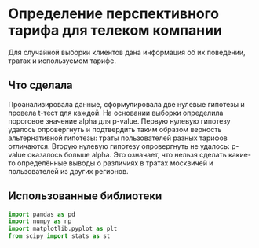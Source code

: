 # Определение перспективного тарифа для телеком компании
Для случайной выборки клиентов дана информация об их поведении, тратах и используемом тарифе.

## Что сделала
Проанализировала данные, сформулировала две нулевые гипотезы и провела t-тест для каждой. На основании выборки определила пороговое значение alpha для p-value. Первую нулевую гипотезу удалось опровергнуть и подтвердить таким образом верность альтернативной гипотезы: траты пользователей разных тарифов отличаются. Вторую нулевую гипотезу опровергнуть не удалось: p-value оказалось больше alpha. Это означает, что нельзя сделать какие-то определённые выводы о различиях в тратах москвичей и пользователей из других регионов.

## Использованные библиотеки
```python
import pandas as pd
import numpy as np
import matplotlib.pyplot as plt
from scipy import stats as st
```
